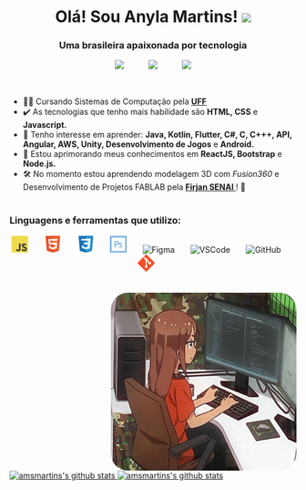 <!--
**amsmartins/amsmartins** is a ✨ _special_ ✨ repository because its `README.md` (this file) appears on your GitHub profile.


<!-- INTRO -->
<h1 align="center">Olá! Sou Anyla Martins! <img src="https://raw.githubusercontent.com/iampavangandhi/iampavangandhi/master/gifs/Hi.gif" width="30px"></h1>
<h3 align="center">Uma brasileira apaixonada por tecnologia</h3>


<!-- CONTATO -->
<p align="center">
<a href="https://github.com/amsmartins">
<img src="https://img.shields.io/badge/github-%23100000.svg?&style=for-the-badge&logo=github&logoColor=white&link=mailto:https://github.com/amsmartins"></a>
&nbsp;&nbsp;&nbsp;&nbsp;&nbsp;&nbsp;&nbsp;&nbsp;&nbsp;
    
<a href="mailto:anylamartins@id.uff.br">
<img src="https://img.shields.io/badge/gmail-D14836?&style=for-the-badge&logo=gmail&logoColor=white&link=mailto:anylamartins@id.uff.br"></a>
&nbsp;&nbsp;&nbsp;&nbsp;&nbsp;&nbsp;&nbsp;&nbsp;&nbsp;
  
<a href="https://www.linkedin.com/in/amsmartins">
<img src="https://img.shields.io/badge/linkedin-%230077B5.svg?&style=for-the-badge&logo=linkedin&logoColor=white&link=mailto:https://www.linkedin.com/in/amsmartins/"></a>
</p><br>


<!-- SOBRE SIM -->
- 👨‍🎓 Cursando Sistemas de Computação pela <a href="https://www.uff.br/?q=curso/tecnologia-em-sistemas-de-computacao-ead/1122221/tecnologico/niteroi">**UFF**</a>
- ✔️ As tecnologias que tenho mais habilidade são **HTML, CSS** e **Javascript.**
- 🎯 Tenho interesse em aprender: **Java, Kotlin, Flutter, C#, C, C+++, API, Angular, AWS, Unity, Desenvolvimento de Jogos**  e **Android.**
- 🔭 Estou aprimorando meus conhecimentos em **ReactJS, Bootstrap**  e **Node.js.**
- 🛠 No momento estou aprendendo modelagem 3D com *Fusion360* e Desenvolvimento de Projetos FABLAB pela <a href="https://www.fablabs.io/labs/fablabcaxias">**Firjan SENAI** </a>! 🌳
<br><br>


<!-- SKILLS -->
<h3>Linguagens e ferramentas que utilizo:</h3>
<div align="center" style="display: inline-block">
<img width="30" src="https://raw.githubusercontent.com/devicons/devicon/master/icons/javascript/javascript-original.svg" alt="Javascript">
&nbsp;&nbsp;&nbsp;&nbsp;&nbsp;
<img width="30" src="https://raw.githubusercontent.com/devicons/devicon/master/icons/html5/html5-original.svg" alt="HTML5">
&nbsp;&nbsp;&nbsp;&nbsp;&nbsp;
<img width="30" src="https://raw.githubusercontent.com/devicons/devicon/master/icons/css3/css3-original.svg" alt="CSS3">
&nbsp;&nbsp;&nbsp;&nbsp;&nbsp;
<img width="30" src="https://raw.githubusercontent.com/devicons/devicon/master/icons/photoshop/photoshop-line.svg" alt="Photoshop"/>
&nbsp;&nbsp;&nbsp;&nbsp;&nbsp;
<img width="30" src="https://www.vectorlogo.zone/logos/figma/figma-icon.svg" alt="Figma"/>
&nbsp;&nbsp;&nbsp;&nbsp;&nbsp;
<img width="30" src="https://cdn.jsdelivr.net/gh/devicons/devicon/icons/vscode/vscode-original.svg" alt="VSCode"/>
&nbsp;&nbsp;&nbsp;&nbsp;&nbsp;
<img width="30" src="https://cdn.jsdelivr.net/gh/devicons/devicon/icons/github/github-original.svg" alt="GitHub"/>
&nbsp;&nbsp;&nbsp;&nbsp;&nbsp;
<img width="30" src="https://raw.githubusercontent.com/devicons/devicon/master/icons/git/git-original.svg" alt="Git"/>
&nbsp;&nbsp;&nbsp;&nbsp;&nbsp;
</div> <br> <br> <br>


<!--  GIF -->
<img align="right" width="326" height="312" style="border-radius:30px;" src="https://github.com/amsmartins/amsmartins/raw/main/assets/ahagon-umiko_code.gif">
    
    
<!-- STATS E GIF -->
<!-- <div align="left"> -->
<a href="https://github.com/amsmartins/github-readme-stats">
  <img height="150em" src="https://github-readme-stats.vercel.app/api?username=amsmartins&show_icons=true&theme=tokyonight&include_all_commits=true&count_private=true" alt="amsmartins's github stats"/>
  <img height="150em" src="https://github-readme-stats.vercel.app/api/top-langs/?username=amsmartins&layout=compact&langs_count=7&theme=tokyonight&show_icons=true" alt="amsmartins's github stats"/>
</div><br><br>


<!-- VISITAS -->
<br><br>

